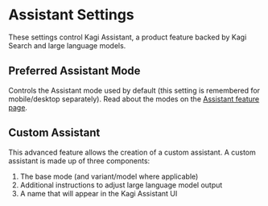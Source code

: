 # Assistant Settings

These settings control Kagi Assistant, a product feature backed by Kagi Search and large language models.

## Preferred Assistant Mode

Controls the Assistant mode used by default (this setting is remembered for mobile/desktop separately). Read about the modes on the [Assistant feature page](../ai/assistant.md#assistant-modes).

## Custom Assistant

This advanced feature allows the creation of a custom assistant. A custom assistant is made up of three components:

1. The base mode (and variant/model where applicable)
2. Additional instructions to adjust large language model output
3. A name that will appear in the Kagi Assistant UI
